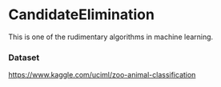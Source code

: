 # CandidateElimination
This is one of the rudimentary algorithms in machine learning.

### Dataset
https://www.kaggle.com/uciml/zoo-animal-classification
